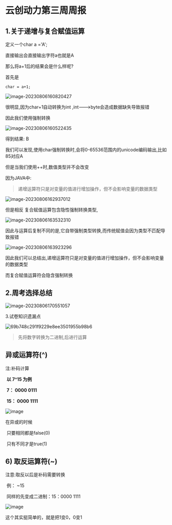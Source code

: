 # 云创动力第三周周报

## 1.关于递增与复合赋值运算

定义一个char a ='A';

直接输出会直接输出字符a也就是A

那么将a+1后的结果会是什么样呢?

首先是

```
char = a+1;
```

![image-20230806160820427](https://cdn.jsdelivr.net/gh/vegetabledog5058/photo/md/202308061643712.png)

很明显,因为char+1自动转换为int ,int--->byte会造成数据缺失导致报错

因此我们使用强制转换

![image-20230806160522435](https://cdn.jsdelivr.net/gh/vegetabledog5058/photo/md/202308061605613.png)

得到结果:      B

我们可以发现,使用char强制转换时,会将0-65536范围内的unicode编码输出,比如85对应A

但是当我们使用++时,数值类型并不会改变

因为JAVA中:

> 递增运算符只是对变量的值进行增加操作，但不会影响变量的数据类型

![image-20230806162937012](https://cdn.jsdelivr.net/gh/vegetabledog5058/photo/md/202308061643996.png)

 

但是相反 复合赋值运算包含隐性强制转换类型,

![image-20230806163532310](https://cdn.jsdelivr.net/gh/vegetabledog5058/photo/md/202308061635528.png)

因此与运算后复制不同的是,它自带强制类型转换,而传统赋值会因为类型不匹配导致报错

![image-20230806163923296](https://cdn.jsdelivr.net/gh/vegetabledog5058/photo/md/202308061639397.png)



因此我们可以总结出,递增运算符只是对变量的值进行增加操作，但不会影响变量的数据类型

而复合赋值运算符会隐含强制转换

## 2.周考选择总结

![image-20230806170551057](https://cdn.jsdelivr.net/gh/vegetabledog5058/photo/md/202308061705574.png)

3.试卷知识遗漏点

![69b748c291f9229e8ee3501955b98b6](https://cdn.jsdelivr.net/gh/vegetabledog5058/photo/md/202308061711156.jpg)

> 先将数字转换为二进制,后进行运算



##  异或运算符(^)

注:补码计算



​      **以 7^15 为例**

​      **7：  0000 0111**

​      **15： 0000 1111**

![image](https://cdn.jsdelivr.net/gh/vegetabledog5058/photo/md/202308061716952.png)

在异或的时候

​        只要相同都是false(0)

​        只有不同才是true(1)

 

## 6) 取反运算符(~)

注意:取反以后是补码需要转换

​    例：  ~15

​    同样的先变成二进制：15：0000 1111

![image](https://cdn.jsdelivr.net/gh/vegetabledog5058/photo/md/202308061716748.png)

   这个其实挺简单的，就是把1变0，0变1